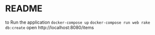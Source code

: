 # README
to Run the application 
`docker-compose up` 
`docker-compose run web rake db:create`
open http://localhost:8080/items
